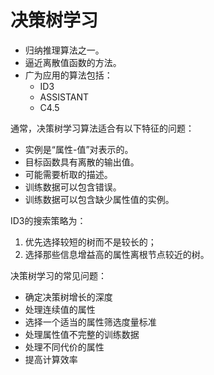 # 决策树学习
* 归纳推理算法之一。
* 逼近离散值函数的方法。
* 广为应用的算法包括：
    * ID3
    * ASSISTANT
    * C4.5

通常，决策树学习算法适合有以下特征的问题：
* 实例是“属性-值”对表示的。
* 目标函数具有离散的输出值。
* 可能需要析取的描述。
* 训练数据可以包含错误。
* 训练数据可以包含缺少属性值的实例。

ID3的搜索策略为：
1. 优先选择较短的树而不是较长的；
2. 选择那些信息增益高的属性离根节点较近的树。

决策树学习的常见问题：
* 确定决策树增长的深度
* 处理连续值的属性
* 选择一个适当的属性筛选度量标准
* 处理属性值不完整的训练数据
* 处理不同代价的属性
* 提高计算效率

